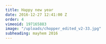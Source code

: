 ```yaml
---
title: Happy new year
date: 2016-12-27 12:41:00 Z
order: 4
vimeoid: 197165883
image: "/uploads/chopper_edited_v2-33.jpg"
subheading: mayhem 2016
---
```


